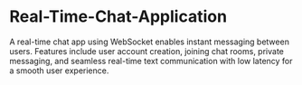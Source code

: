 # Real-Time-Chat-Application
A real-time chat app using WebSocket enables instant messaging between users. Features include user account creation, joining chat rooms, private messaging, and seamless real-time text communication with low latency for a smooth user experience.

